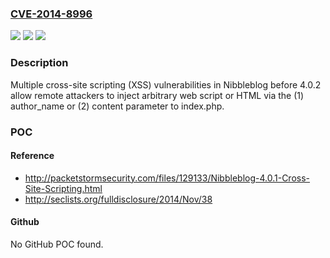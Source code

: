 ### [CVE-2014-8996](https://cve.mitre.org/cgi-bin/cvename.cgi?name=CVE-2014-8996)
![](https://img.shields.io/static/v1?label=Product&message=n%2Fa&color=blue)
![](https://img.shields.io/static/v1?label=Version&message=n%2Fa&color=blue)
![](https://img.shields.io/static/v1?label=Vulnerability&message=n%2Fa&color=brighgreen)

### Description

Multiple cross-site scripting (XSS) vulnerabilities in Nibbleblog before 4.0.2 allow remote attackers to inject arbitrary web script or HTML via the (1) author_name or (2) content parameter to index.php.

### POC

#### Reference
- http://packetstormsecurity.com/files/129133/Nibbleblog-4.0.1-Cross-Site-Scripting.html
- http://seclists.org/fulldisclosure/2014/Nov/38

#### Github
No GitHub POC found.

